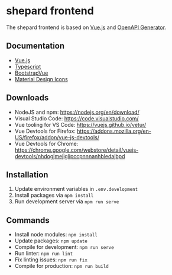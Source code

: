 # shepard frontend

The shepard frontend is based on [Vue.js](https://vuejs.org/) and [OpenAPI Generator](https://openapi-generator.tech/).

## Documentation

- [Vue.js](https://vuejs.org/v2/guide/)
- [Typescript](https://www.typescriptlang.org/docs/)
- [BootstrapVue](https://bootstrap-vue.org/)
- [Material Design Icons](materialdesignicons)

## Downloads

- NodeJS and npm: <https://nodejs.org/en/download/>
- Visual Studio Code: <https://code.visualstudio.com/>
- Vue tooling for VS Code: <https://vuejs.github.io/vetur/>
- Vue Devtools for Firefox: <https://addons.mozilla.org/en-US/firefox/addon/vue-js-devtools/>
- Vue Devtools for Chrome: <https://chrome.google.com/webstore/detail/vuejs-devtools/nhdogjmejiglipccpnnnanhbledajbpd>

## Installation

1. Update environment variables in `.env.development`
2. Install packages via `npm install`
3. Run development server via `npm run serve`

## Commands

- Install node modules: `npm install`
- Update packages: `npm update`
- Compile for development: `npm run serve`
- Run linter: `npm run lint`
- Fix linting issues: `npm run fix`
- Compile for production: `npm run build`
